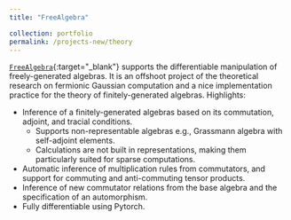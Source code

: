 ```yaml
---
title: "FreeAlgebra"

collection: portfolio
permalink: /projects-new/theory
---
```


[`FreeAlgebra`](https://github.com/nlyu1/FreeAlgebra){:target="_blank"} supports the differentiable manipulation of freely-generated algebras. 
It is an offshoot project of the theoretical research on fermionic Gaussian computation and a nice implementation practice for the theory of finitely-generated algebras. Highlights: 
- Inference of a finitely-generated algebras based on its commutation, adjoint, and tracial conditions. 
  - Supports non-representable algebras e.g., Grassmann algebra with self-adjoint elements. 
  - Calculations are not built in representations, making them particularly suited for sparse computations.
- Automatic inference of multiplication rules from commutators, and support for commuting and anti-commuting tensor products.
- Inference of new commutator relations from the base algebra and the specification of an automorphism.
- Fully differentiable using Pytorch. 